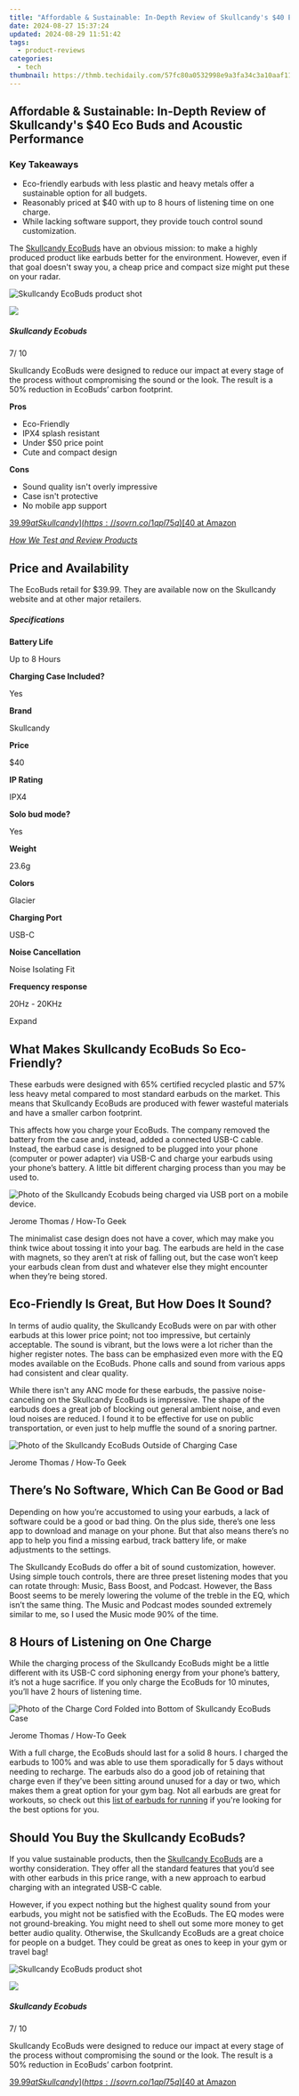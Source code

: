```yaml
---
title: "Affordable & Sustainable: In-Depth Review of Skullcandy's $40 Eco Buds and Acoustic Performance"
date: 2024-08-27 15:37:24
updated: 2024-08-29 11:51:42
tags:
  - product-reviews
categories:
  - tech
thumbnail: https://thmb.techidaily.com/57fc80a0532998e9a3fa34c3a10aaf11a38c8a2570d6f12d0969979c5207b72c.jpg
---
```


## Affordable & Sustainable: In-Depth Review of Skullcandy's $40 Eco Buds and Acoustic Performance

### Key Takeaways

* Eco-friendly earbuds with less plastic and heavy metals offer a sustainable option for all budgets.
* Reasonably priced at $40 with up to 8 hours of listening time on one charge.
* While lacking software support, they provide touch control sound customization.

 The [Skullcandy EcoBuds](https://www.amazon.com/Skullcandy-Wireless-Battery-Free-Microphone-Bluetooth/dp/B0CTD7K2ZT?tag=hotoge-20&ascsubtag=UUhtgUeUpU2004158&asc%5Frefurl=https%3A%2F%2Fwww.howtogeek.com%2Fskullcandy-ecobuds-review%2F&asc%5Fcampaign=Authority) have an obvious mission: to make a highly produced product like earbuds better for the environment. However, even if that goal doesn't sway you, a cheap price and compact size might put these on your radar.

![Skullcandy EcoBuds product shot](https://static1.howtogeekimages.com/wordpress/wp-content/uploads/2024/07/skullcandyecobudsproduct.jpg) 

![](https://static1.howtogeekimages.com/wordpresshttps://static0.howtogeekimages.com/wordpress/wp-content/uploads/2024/07/htg-staff-pick-1.png) 

#####  Skullcandy Ecobuds

7/ 10 

Skullcandy EcoBuds were designed to reduce our impact at every stage of the process without compromising the sound or the look. The result is a 50% reduction in EcoBuds’ carbon footprint.

**Pros** 
* Eco-Friendly
* IPX4 splash resistant
* Under $50 price point
* Cute and compact design

**Cons** 
* Sound quality isn't overly impressive
* Case isn't protective
* No mobile app support

[$39.99 at Skullcandy](https://sovrn.co/1qpl75q) [$40 at Amazon](https://www.amazon.com/Skullcandy-Wireless-Battery-Free-Microphone-Bluetooth/dp/B0CTD7K2ZT?tag=hotoge-20&ascsubtag=UUhtgUeUpU2004158&asc%5Frefurl=https%3A%2F%2Fwww.howtogeek.com%2Fskullcandy-ecobuds-review%2F&asc%5Fcampaign=Authority) 

[_How We Test and Review Products_](https://vp-tips.techidaily.com/swiftly-move-data-fast-and-reliable-methods-to-direct-files-onto-your-computer/)

##  Price and Availability

 The EcoBuds retail for $39.99\. They are available now on the Skullcandy website and at other major retailers.

#####  Specifications

**Battery Life** 

 Up to 8 Hours 

**Charging Case Included?** 

 Yes 

**Brand** 

 Skullcandy 

**Price** 

 $40 

**IP Rating** 

 IPX4 

**Solo bud mode?** 

 Yes 

**Weight** 

 23.6g 

**Colors** 

 Glacier 

**Charging Port** 

 USB-C 

**Noise Cancellation** 

 Noise Isolating Fit 

**Frequency response** 

 20Hz - 20KHz 

Expand 

##  What Makes Skullcandy EcoBuds So Eco-Friendly?

 These earbuds were designed with 65% certified recycled plastic and 57% less heavy metal compared to most standard earbuds on the market. This means that Skullcandy EcoBuds are produced with fewer wasteful materials and have a smaller carbon footprint.

 This affects how you charge your EcoBuds. The company removed the battery from the case and, instead, added a connected USB-C cable. Instead, the earbud case is designed to be plugged into your phone (computer or power adapter) via USB-C and charge your earbuds using your phone’s battery. A little bit different charging process than you may be used to.

![Photo of the Skullcandy Ecobuds being charged via USB port on a mobile device.](https://static1.howtogeekimages.com/wordpress/wp-content/uploads/2024/07/the-skullcandy-ecobuds-activated-by-being-charged_53573501264_o.jpg) 

Jerome Thomas / How-To Geek

 The minimalist case design does not have a cover, which may make you think twice about tossing it into your bag. The earbuds are held in the case with magnets, so they aren’t at risk of falling out, but the case won’t keep your earbuds clean from dust and whatever else they might encounter when they’re being stored.

##  Eco-Friendly Is Great, But How Does It Sound?

 In terms of audio quality, the Skullcandy EcoBuds were on par with other earbuds at this lower price point; not too impressive, but certainly acceptable. The sound is vibrant, but the lows were a lot richer than the higher register notes. The bass can be emphasized even more with the EQ modes available on the EcoBuds. Phone calls and sound from various apps had consistent and clear quality.

 While there isn't any ANC mode for these earbuds, the passive noise-canceling on the Skullcandy EcoBuds is impressive. The shape of the earbuds does a great job of blocking out general ambient noise, and even loud noises are reduced. I found it to be effective for use on public transportation, or even just to help muffle the sound of a snoring partner.

![Photo of the Skullcandy EcoBuds Outside of Charging Case](https://static1.howtogeekimages.com/wordpress/wp-content/uploads/2024/07/the-skullcandy-ecobuds-outside-of-the-charging-case_53572315722_o.jpg) 

Jerome Thomas / How-To Geek

##  There’s No Software, Which Can Be Good or Bad

 Depending on how you’re accustomed to using your earbuds, a lack of software could be a good or bad thing. On the plus side, there’s one less app to download and manage on your phone. But that also means there’s no app to help you find a missing earbud, track battery life, or make adjustments to the settings.

 The Skullcandy EcoBuds do offer a bit of sound customization, however. Using simple touch controls, there are three preset listening modes that you can rotate through: Music, Bass Boost, and Podcast. However, the Bass Boost seems to be merely lowering the volume of the treble in the EQ, which isn’t the same thing. The Music and Podcast modes sounded extremely similar to me, so I used the Music mode 90% of the time.

##  8 Hours of Listening on One Charge

 While the charging process of the Skullcandy EcoBuds might be a little different with its USB-C cord siphoning energy from your phone’s battery, it’s not a huge sacrifice. If you only charge the EcoBuds for 10 minutes, you’ll have 2 hours of listening time.

![Photo of the Charge Cord Folded into Bottom of Skullcandy EcoBuds Case](https://static1.howtogeekimages.com/wordpress/wp-content/uploads/2024/07/the-bottom-of-the-skullcandy-ecobuds-charging-case_53572315742_o.jpg) 

Jerome Thomas / How-To Geek

 With a full charge, the EcoBuds should last for a solid 8 hours. I charged the earbuds to 100% and was able to use them sporadically for 5 days without needing to recharge. The earbuds also do a good job of retaining that charge even if they’ve been sitting around unused for a day or two, which makes them a great option for your gym bag. Not all earbuds are great for workouts, so check out this [list of earbuds for running](https://facebook-video-recording.techidaily.com/new-insiders-look-at-streaming-content-on-social-media-platforms-for-2024/) if you're looking for the best options for you.

##  Should You Buy the Skullcandy EcoBuds?

 If you value sustainable products, then the [Skullcandy EcoBuds](https://www.amazon.com/Skullcandy-Wireless-Battery-Free-Microphone-Bluetooth/dp/B0CTD7K2ZT?tag=hotoge-20&ascsubtag=UUhtgUeUpU2004158&asc%5Frefurl=https%3A%2F%2Fwww.howtogeek.com%2Fskullcandy-ecobuds-review%2F&asc%5Fcampaign=Authority) are a worthy consideration. They offer all the standard features that you’d see with other earbuds in this price range, with a new approach to earbud charging with an integrated USB-C cable.

 However, if you expect nothing but the highest quality sound from your earbuds, you might not be satisfied with the EcoBuds. The EQ modes were not ground-breaking. You might need to shell out some more money to get better audio quality. Otherwise, the Skullcandy EcoBuds are a great choice for people on a budget. They could be great as ones to keep in your gym or travel bag!

![Skullcandy EcoBuds product shot](https://static1.howtogeekimages.com/wordpress/wp-content/uploads/2024/07/skullcandyecobudsproduct.jpg) 

![](https://static1.howtogeekimages.com/wordpresshttps://static0.howtogeekimages.com/wordpress/wp-content/uploads/2024/07/htg-staff-pick-1.png) 

#####  Skullcandy Ecobuds

7/ 10 

Skullcandy EcoBuds were designed to reduce our impact at every stage of the process without compromising the sound or the look. The result is a 50% reduction in EcoBuds’ carbon footprint.

[$39.99 at Skullcandy](https://sovrn.co/1qpl75q) [$40 at Amazon](https://www.amazon.com/Skullcandy-Wireless-Battery-Free-Microphone-Bluetooth/dp/B0CTD7K2ZT?tag=hotoge-20&ascsubtag=UUhtgUeUpU2004158&asc%5Frefurl=https%3A%2F%2Fwww.howtogeek.com%2Fskullcandy-ecobuds-review%2F&asc%5Fcampaign=Authority)

<ins class="adsbygoogle"
     style="display:block"
     data-ad-format="autorelaxed"
     data-ad-client="ca-pub-7571918770474297"
     data-ad-slot="1223367746"></ins>



<ins class="adsbygoogle"
     style="display:block"
     data-ad-client="ca-pub-7571918770474297"
     data-ad-slot="8358498916"
     data-ad-format="auto"
     data-full-width-responsive="true"></ins>
